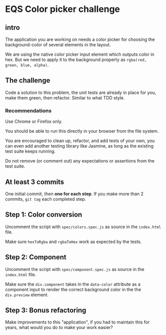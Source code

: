 # EQS Color picker challenge

## intro

The application you are working on needs a color picker for choosing the background-color of several elements in the layout.

We are using the native color picker input element which outputs color in hex. But we need to apply it to the background property as `rgba(red, green, blue, alpha)`.

## The challenge

Code a solution to this problem, the unit tests are already in place for you, make them green, then refactor. Similar to what TDD style.

### Recommendations

Use Chrome or Firefox only.

You should be able to run this directly in your browser from the file system.

You are encouraged to clean up, refactor, and add tests of your own, you can even add another testing library like Jasmine, as long as the existing test suite keeps running.

Do not remove (or comment out) any expectations or assertions from the test suite.

## At least 3 commits

One initial commit, then **one for each step**. If you make more than 2 commits, `git tag` each completed step.

## Step 1: Color conversion

Uncomment the script with `spec/colors.spec.js` as source in the `index.html` file.

Make sure `hexToRgba` and `rgbaToHex` work as expected by the tests.

## Step 2: Component

Uncomment the script with `spec/component.spec.js` as source in the `index.html` file.

Make sure the `div.component` takes in the `data-color` attribute as a component input to render the correct background color in the the `div.preview` element.

## Step 3: Bonus refactoring

Make improvements to this "application", if you had to maintain this for years, what would you do to make your work easier?
